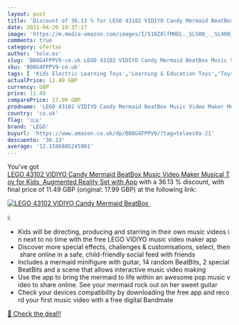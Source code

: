 ```yaml
---
layout: post
title: 'Discount of 36.13 % for LEGO 43102 VIDIYO Candy Mermaid BeatBox '
date: 2021-04-26 19:37:17
image: 'https://m.media-amazon.com/images/I/510Z8lfM0EL._SL500_._SL400_.jpg'
comments: true
category: ofertas
author: 'tole.es'
slug: 'B08G4FPPV9-co.uk LEGO 43102 VIDIYO Candy Mermaid BeatBox Music Video...'
sku: 'B08G4FPPV9-co.uk'
tags: [ 'Kids Electric Learning Toys','Learning & Education Toys','Toys & Games','Toys Store','lego', ]
actualPrice: 11.49 GBP
currency: GBP
price: 11.49
comparePrice: 17.99 GBP
prodname: 'LEGO 43102 VIDIYO Candy Mermaid BeatBox Music Video Maker Musical Toy for Kids  Augmented Reality Set with App'
country: 'co.uk'
flag: '🇬🇧'
brand: 'LEGO'
buyurl: 'https://www.amazon.co.uk/dp/B08G4FPPV9/?tag=tolees0a-21'
descuento: '36.13'
average: '12.1586885245901'
---
```


You've got [LEGO 43102 VIDIYO Candy Mermaid BeatBox Music Video Maker Musical Toy for Kids  Augmented Reality Set with App](https://www.amazon.co.uk/dp/B08G4FPPV9/?tag=tolees0a-21) with a  36.13 % discount, with final price of 11.49 GBP (original: 17.99 GBP) at the following link:

[![LEGO 43102 VIDIYO Candy Mermaid BeatBox ](https://m.media-amazon.com/images/I/510Z8lfM0EL._SL500_._SL400_.jpg)](https://www.amazon.co.uk/dp/B08G4FPPV9/?tag=tolees0a-21)

ℹ️:

- Kids will be directing, producing and starring in their own music videos in next to no time with the free LEGO VIDIYO music video maker app
- Discover more special effects, challenges & customisations, select, then share online in a safe, child-friendly social feed with friends
- Includes a mermaid minifigure with guitar, 14 random BeatBits, 2 special BeatBits and a scene that allows interactive music video making
- Use the app to bring the mermaid to life within an awesome pop music video to share online. See your mermaid rock out on her sweet guitar
- Check your devices compatibility by downloading the free app and record your first music video with a free digital Bandmate

[🛒 Check the deal!!](https://www.amazon.co.uk/dp/B08G4FPPV9/?tag=tolees0a-21)
